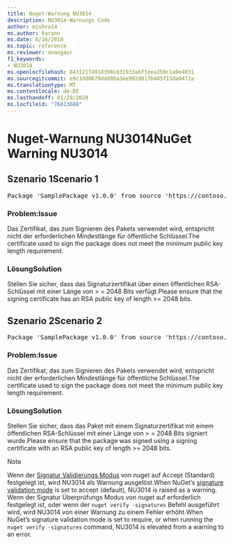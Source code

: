 ```yaml
---
title: Nuget-Warnung NU3014
description: NU3014-Warnungs Code
author: mishra14
ms.author: karann
ms.date: 8/16/2018
ms.topic: reference
ms.reviewer: anangaur
f1_keywords:
- NU3014
ms.openlocfilehash: 84312174918398c831933abf1eea259c1a9e4031
ms.sourcegitcommit: e9c1dd0679ddd8ba3ee992d817b405f13da0472a
ms.translationtype: MT
ms.contentlocale: de-DE
ms.lasthandoff: 01/29/2020
ms.locfileid: "76813688"
---
```

# <a name="nuget-warning-nu3014"></a><span data-ttu-id="faa7b-103">Nuget-Warnung NU3014</span><span class="sxs-lookup"><span data-stu-id="faa7b-103">NuGet Warning NU3014</span></span>

## <a name="scenario-1"></a><span data-ttu-id="faa7b-104">Szenario 1</span><span class="sxs-lookup"><span data-stu-id="faa7b-104">Scenario 1</span></span>

<pre>Package 'SamplePackage v1.0.0' from source 'https://contoso.com/index.json': The signing certificate does not meet a minimum public key length requirement.</pre>

### <a name="issue"></a><span data-ttu-id="faa7b-105">Problem:</span><span class="sxs-lookup"><span data-stu-id="faa7b-105">Issue</span></span>

<span data-ttu-id="faa7b-106">Das Zertifikat, das zum Signieren des Pakets verwendet wird, entspricht nicht der erforderlichen Mindestlänge für öffentliche Schlüssel.</span><span class="sxs-lookup"><span data-stu-id="faa7b-106">The certificate used to sign the package does not meet the minimum public key length requirement.</span></span>


### <a name="solution"></a><span data-ttu-id="faa7b-107">Lösung</span><span class="sxs-lookup"><span data-stu-id="faa7b-107">Solution</span></span>

<span data-ttu-id="faa7b-108">Stellen Sie sicher, dass das Signaturzertifikat über einen öffentlichen RSA-Schlüssel mit einer Länge von > = 2048 Bits verfügt.</span><span class="sxs-lookup"><span data-stu-id="faa7b-108">Please ensure that the signing certificate has an RSA public key of length >= 2048 bits.</span></span>



## <a name="scenario-2"></a><span data-ttu-id="faa7b-109">Szenario 2</span><span class="sxs-lookup"><span data-stu-id="faa7b-109">Scenario 2</span></span>

<pre>Package 'SamplePackage v1.0.0' from source 'https://contoso.com/index.json': The primary signature's certificate does not meet a minimum public key length requirement.</pre>

### <a name="issue"></a><span data-ttu-id="faa7b-110">Problem:</span><span class="sxs-lookup"><span data-stu-id="faa7b-110">Issue</span></span>

<span data-ttu-id="faa7b-111">Das Zertifikat, das zum Signieren des Pakets verwendet wird, entspricht nicht der erforderlichen Mindestlänge für öffentliche Schlüssel.</span><span class="sxs-lookup"><span data-stu-id="faa7b-111">The certificate used to sign the package does not meet the minimum public key length requirement.</span></span>


### <a name="solution"></a><span data-ttu-id="faa7b-112">Lösung</span><span class="sxs-lookup"><span data-stu-id="faa7b-112">Solution</span></span>

<span data-ttu-id="faa7b-113">Stellen Sie sicher, dass das Paket mit einem Signaturzertifikat mit einem öffentlichen RSA-Schlüssel mit einer Länge von > = 2048 Bits signiert wurde.</span><span class="sxs-lookup"><span data-stu-id="faa7b-113">Please ensure that the package was signed using a signing certificate with an RSA public key of length >= 2048 bits.</span></span>


> [!Note]
> <span data-ttu-id="faa7b-114">Wenn der [Signatur Validierungs Modus](../../consume-packages/installing-signed-packages.md#configure-package-signature-requirements) von nuget auf Accept (Standard) festgelegt ist, wird NU3014 als Warnung ausgelöst.</span><span class="sxs-lookup"><span data-stu-id="faa7b-114">When NuGet’s [signature validation mode](../../consume-packages/installing-signed-packages.md#configure-package-signature-requirements) is set to accept (default), NU3014 is raised as a warning.</span></span> <span data-ttu-id="faa7b-115">Wenn der Signatur Überprüfungs Modus von nuget auf erforderlich festgelegt ist, oder wenn der `nuget verify -signatures` Befehl ausgeführt wird, wird NU3014 von einer Warnung zu einem Fehler erhöht.</span><span class="sxs-lookup"><span data-stu-id="faa7b-115">When NuGet’s signature validation mode is set to require, or when running the `nuget verify -signatures` command, NU3014 is elevated from a warning to an error.</span></span> 
